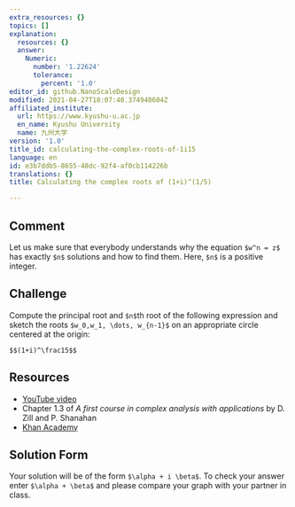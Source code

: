 ```yaml
---
extra_resources: {}
topics: []
explanation:
  resources: {}
  answer:
    Numeric:
      number: '1.22624'
      tolerance:
        percent: '1.0'
editor_id: github.NanoScaleDesign
modified: 2021-04-27T18:07:40.374948604Z
affiliated_institute:
  url: https://www.kyushu-u.ac.jp
  en_name: Kyushu University
  name: 九州大学
version: '1.0'
title_id: calculating-the-complex-roots-of-1i15
language: en
id: e3b7ddb5-8655-48dc-92f4-af0cb114226b
translations: {}
title: Calculating the complex roots of (1+i)^(1/5)

---
```


## Comment
Let us make sure that everybody understands why the equation `$w^n = z$` has  exactly `$n$` solutions and how to find them. Here, `$n$` is a positive integer.

## Challenge
Compute the principal root and `$n$`th root of the following expression and sketch the roots `$w_0,w_1, \dots, w_{n-1}$` on an appropriate circle centered at the origin:
  
`$$(1+i)^\frac15$$`


## Resources
- [YouTube video](https://www.youtube.com/watch?v=yI2NeikrxoU&list=PLi7yHjesblV0sSfZzWdSUXGO683n_nJdQ&index=4)
- Chapter 1.3 of *A first course in complex analysis with applications* by D. Zill and P. Shanahan
- [Khan Academy](https://www.khanacademy.org/math/precalculus/imaginary-and-complex-numbers#polar-form-of-complex-numbers)


## Solution Form
Your solution will be of the form `$\alpha + i \beta$`.
To check your answer enter `$\alpha + \beta$` and please compare your graph with your partner in class.